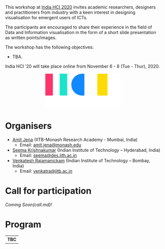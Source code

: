 This workshop at [India HCI 2020](https://www.indiahci.org/2020/) invites academic researchers, designers and practitioners from industry with a keen interest in designing visualisation for emergent users of ICTs.

The participants are encouraged to share their experience in the field of Data and Information visualisation in the form of a short slide presentation as written points/images.

The workshop has the following objectives:
- TBA.


India HCI '20 will take place online from November 6 - 8 (Tue - Thur), 2020.

<p style="text-align: center; widthL: 100%;">
  <a href="https://www.indiahci.org/2020/">
    <img src="img/logo.svg" height="112" />
  </a>
</p>

# Organisers
- [Amit Jena](https://amitjenaiitbm.github.io/amitjena/) (IITB-Monash Research Academy - Mumbai, India)
  - Email: amit.jena@monash.edu
- [Seema Krishnakumar](https://iith.ac.in/des/seema/) (Indian Institute of Technology – Hyderabad, India)
  - Email: seema@des.iith.ac.in
- [Venkatesh Rajamanickam](https://info-design-lab.github.io/) (Indian Institute of Technology – Bombay, India)
  - Email: venkatra@iitb.ac.in

# Call for participation

*Coming Soon(call.md)!*

<!-- # Participants

<p style="text-align: center; width: 100%;">
    <img src="img/participants.jpg"/>
</p> -->


# Program

<table>
<tr>
	<th colspan="2">TBC</th>
</tr>
</table>
